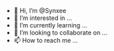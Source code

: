 - 👋 Hi, I’m @Synxee
- 👀 I’m interested in ...
- 🌱 I’m currently learning ...
- 💞️ I’m looking to collaborate on ...
- 📫 How to reach me ...

<!---
Synxee/Synxee is a ✨ special ✨ repository because its `README.md` (this file) appears on your GitHub profile.
You can click the Preview link to take a look at your changes.
--->
